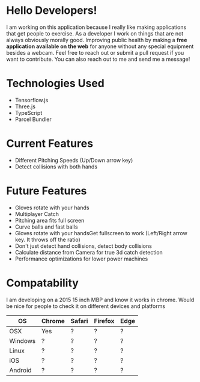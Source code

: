 # Hello Developers!

I am working on this application because I really like making applications that get people to exercise. As a developer I work on things that are not always obviously morally good. Improving public health by making a **free application available on the web** for anyone without any special equipment besides a webcam. Feel free to reach out or submit a pull request if you want to contribute. You can also reach out to me and send me a message!


# Technologies Used
* Tensorflow.js
* Three.js
* TypeScript
* Parcel Bundler

# Current Features
* Different Pitching Speeds (Up/Down arrow key)
* Detect collisions with both hands

# Future Features
* Gloves rotate with your hands
* Multiplayer Catch 
* Pitching area fits full screen
* Curve balls and fast balls
* Gloves rotate with your handsGet fullscreen to work (Left/Right arrow key. It throws off the ratio)
* Don't just detect hand collisions, detect body collisions
* Calculate distance from Camera for true 3d catch detection
* Performance optimizations for lower power machines

# Compatability
I am developing on a 2015 15 inch MBP and know it works in chrome. Would be nice for people to check it on different devices and platforms

| OS      | Chrome | Safari | Firefox | Edge |
|---------|--------|--------|---------|------|
| OSX     | Yes    | ?      | ?       | ?    |
| Windows | ?      | ?      | ?       | ?    |
| Linux   | ?      | ?      | ?       | ?    |
| iOS     | ?      | ?      | ?       | ?    |
| Android | ?      | ?      | ?       | ?    |
